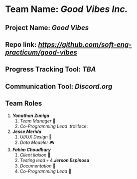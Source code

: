 # Team Name: *Good Vibes Inc.*

## Project Name: *Good Vibes*

## Repo link: *https://github.com/soft-eng-practicum/good-vibes*

## Progress Tracking Tool: *TBA*

## Communication Tool: *Discord.org*

## Team Roles
1. _**Yonathan Zuniga**_
	1. *Team Manager* :bacon:
	2. *Co-Programming Lead* :trollface:
2. _**Jesse Merida**_
	1. *UI/UX Design* :sushi:
	2. *Data Modeler* :video_game:
3. _**Fahim Choudhury**_
	1. *Client liaison* :rabbit:
	2. *Testing lead* :skull:
4._**Jerson Espinosa**_
	1. *Documentation* :hear_no_evil:
	2. *Co-Programming Lead* :speak_no_evil:
